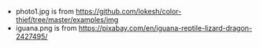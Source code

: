 - photo1.jpg is from https://github.com/lokesh/color-thief/tree/master/examples/img
- iguana.png is from https://pixabay.com/en/iguana-reptile-lizard-dragon-2427495/
